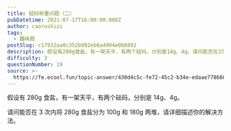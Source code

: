 ```yaml
---
title: 砝码称重问题（二）
pubDatetime: 2021-07-17T16:00:00.000Z
author: caorushizi
tags:
  - 趣味题
postSlug: c17932aa8c352b992eb6a4904e0b8892
description: 假设有280g食盐，有一架天平，有两个砝码，分别是14g、4g。请问能否在3次内将280g食盐分为100g和180g两堆，请详细描述你的解决方法。
difficulty: 3
questionNumber: 19
source: >-
  https://fe.ecool.fun/topic-answer/430d4c5c-fe72-45c2-b34e-edaae7786685?orderBy=updateTime&order=desc&tagId=17
---
```


假设有 280g 食盐，有一架天平，有两个砝码，分别是 14g、4g。

请问能否在 3 次内将 280g 食盐分为 100g 和 180g 两堆，请详细描述你的解决方法。

